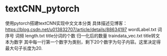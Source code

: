 # textCNN_pytorch
使用pytorch搭建textCNN实现中文文本分类
具体描述见博客：https://blog.csdn.net/u013832707/article/details/88634197
wordLabel.txt 词 序号 词频
length.txt title分词的个数 归一化后的数量
traindata_vec.txt title转文本为数字 其中每一行第一个数字为类别，剩下20个数字为句子内容。这里决定得最大句子长度为20.